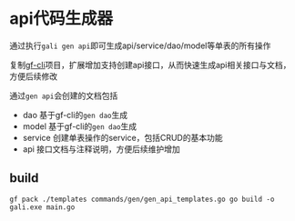 # api代码生成器

通过执行`gali gen api`即可生成api/service/dao/model等单表的所有操作

复制[gf-cli](https://github.com/gogf/gf-cli)项目，扩展增加支持创建api接口，从而快速生成api相关接口与文档，方便后续修改


通过`gen api`会创建的文档包括

- dao     基于gf-cli的`gen dao`生成
- model   基于gf-cli的`gen dao`生成
- service 创建单表操作的service，包括CRUD的基本功能
- api     接口文档与注释说明，方便后续维护增加




## build

`
gf pack ./templates commands/gen/gen_api_templates.go
go build -o gali.exe main.go
`